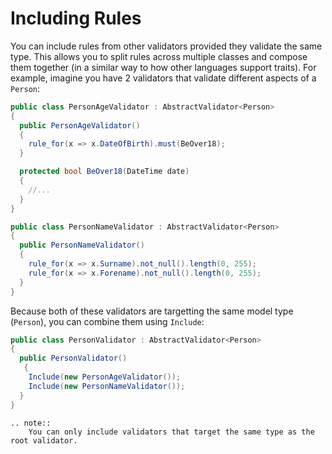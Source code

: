 # Including Rules

You can include rules from other validators provided they validate the same type. This allows you to split rules across multiple classes and compose them together (in a similar way to how other languages support traits). For example, imagine you have 2 validators that validate different aspects of a `Person`:

```csharp
public class PersonAgeValidator : AbstractValidator<Person>  
{
  public PersonAgeValidator() 
  {
    rule_for(x => x.DateOfBirth).must(BeOver18);
  }

  protected bool BeOver18(DateTime date) 
  {
    //...
  }
}

public class PersonNameValidator : AbstractValidator<Person> 
{
  public PersonNameValidator() 
  {
    rule_for(x => x.Surname).not_null().length(0, 255);
    rule_for(x => x.Forename).not_null().length(0, 255);
  }
}
```

Because both of these validators are targetting the same model type (`Person`), you can combine them using `Include`:

```csharp
public class PersonValidator : AbstractValidator<Person> 
{
  public PersonValidator()
   {
    Include(new PersonAgeValidator());
    Include(new PersonNameValidator());
  }
}
```

```eval_rst
.. note::
    You can only include validators that target the same type as the root validator.
```

